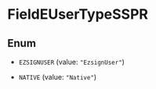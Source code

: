 

# FieldEUserTypeSSPR

## Enum


* `EZSIGNUSER` (value: `"EzsignUser"`)

* `NATIVE` (value: `"Native"`)



